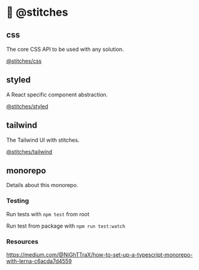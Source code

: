 # :thread: @stitches

## css

The core CSS API to be used with any solution.

[@stitches/css](https://github.com/christianalfoni/stitches/tree/master/packages/css)

## styled

A React specific component abstraction.

[@stitches/styled](https://github.com/christianalfoni/stitches/tree/master/packages/styled)

## tailwind

The Tailwind UI with stitches.

[@stitches/tailwind](https://github.com/christianalfoni/stitches/tree/master/packages/tailwind)

## monorepo

Details about this monorepo.

### Testing

Run tests with `npm test` from root

Run test from package with `npm run test:watch`

### Resources

https://medium.com/@NiGhTTraX/how-to-set-up-a-typescript-monorepo-with-lerna-c6acda7d4559
